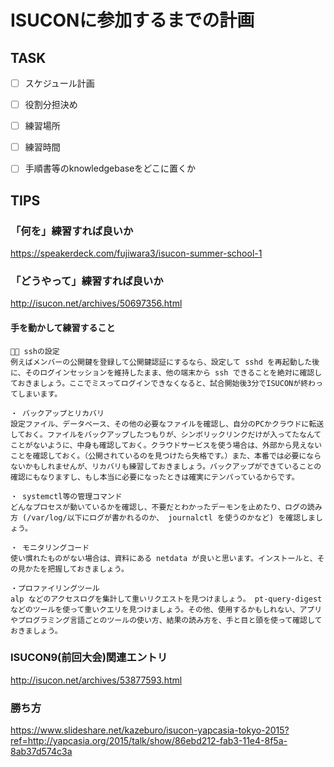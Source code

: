 # ISUCONに参加するまでの計画

## TASK
- [ ] スケジュール計画

- [ ] 役割分担決め

- [ ] 練習場所

- [ ] 練習時間

- [ ] 手順書等のknowledgebaseをどこに置くか



## TIPS

### 「何を」練習すれば良いか
https://speakerdeck.com/fujiwara3/isucon-summer-school-1

### 「どうやって」練習すれば良いか
http://isucon.net/archives/50697356.html

#### 手を動かして練習すること
```
・ sshの設定
例えばメンバーの公開鍵を登録して公開鍵認証にするなら、設定して sshd を再起動した後に、そのログインセッションを維持したまま、他の端末から ssh できることを絶対に確認しておきましょう。ここでミスってログインできなくなると、試合開始後3分でISUCONが終わってしまいます。

・ バックアップとリカバリ
設定ファイル、データベース、その他の必要なファイルを確認し、自分のPCかクラウドに転送しておく。ファイルをバックアップしたつもりが、シンボリックリンクだけが入ってたなんてことがないように、中身も確認しておく。クラウドサービスを使う場合は、外部から見えないことを確認しておく。（公開されているのを見つけたら失格です。）また、本番では必要にならないかもしれませんが、リカバリも練習しておきましょう。バックアップができていることの確認にもなりますし、もし本当に必要になったときは確実にテンパっているからです。

・ systemctl等の管理コマンド
どんなプロセスが動いているかを確認し、不要だとわかったデーモンを止めたり、ログの読み方 (/var/log/以下にログが書かれるのか、 journalctl を使うのかなど) を確認しましょう。

・ モニタリングコード
使い慣れたものがない場合は、資料にある netdata が良いと思います。インストールと、その見かたを把握しておきましょう。

・プロファイリングツール
alp などのアクセスログを集計して重いリクエストを見つけましょう。 pt-query-digest などのツールを使って重いクエリを見つけましょう。その他、使用するかもしれない、アプリやプログラミング言語ごとのツールの使い方、結果の読み方を、手と目と頭を使って確認しておきましょう。

```

### ISUCON9(前回大会)関連エントリ
http://isucon.net/archives/53877593.html

### 勝ち方
https://www.slideshare.net/kazeburo/isucon-yapcasia-tokyo-2015?ref=http://yapcasia.org/2015/talk/show/86ebd212-fab3-11e4-8f5a-8ab37d574c3a


